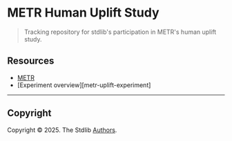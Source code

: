 <!--

@license Apache-2.0

Copyright (c) 2025 The Stdlib Authors.

Licensed under the Apache License, Version 2.0 (the "License");
you may not use this file except in compliance with the License.
You may obtain a copy of the License at

   http://www.apache.org/licenses/LICENSE-2.0

Unless required by applicable law or agreed to in writing, software
distributed under the License is distributed on an "AS IS" BASIS,
WITHOUT WARRANTIES OR CONDITIONS OF ANY KIND, either express or implied.
See the License for the specific language governing permissions and
limitations under the License.

-->

# METR Human Uplift Study

> Tracking repository for stdlib's participation in METR's human uplift study.

## Resources

-   [METR][metr]
-   [Experiment overview][metr-uplift-experiment]

* * *

## Copyright

Copyright © 2025. The Stdlib [Authors][stdlib-authors].

<!-- Section for all links. Make sure to keep an empty line after the `section` element and another before the `/section` close. -->

<section class="links">

[stdlib-authors]: https://github.com/stdlib-js/stdlib/graphs/contributors

[metr]: https://metr.org

[metr-experiment-overview]: https://docs.google.com/document/d/1ytdo9LoBWuK2IKXUCla0YwC_0g-nqzv5VwmbevSAQPU/edit?tab=t.acldazb356uy

</section>

<!-- /.links -->
